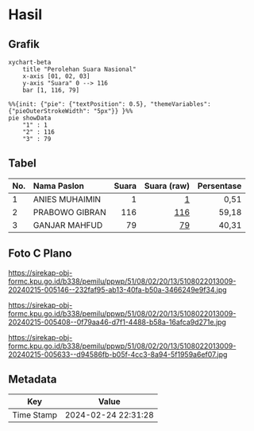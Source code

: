 # Hasil

## Grafik

```mermaid
xychart-beta
    title "Perolehan Suara Nasional"
    x-axis [01, 02, 03]
    y-axis "Suara" 0 --> 116
    bar [1, 116, 79]
```

```mermaid
%%{init: {"pie": {"textPosition": 0.5}, "themeVariables": {"pieOuterStrokeWidth": "5px"}} }%%
pie showData
    "1" : 1
    "2" : 116
    "3" : 79
```

## Tabel

| No. | Nama Paslon    | Suara | Suara (raw) | Persentase |
|:--- |:-------------- | -----:| -----------:| ----------:|
| 1   | ANIES MUHAIMIN | 1     | [1][p-1]    | 0,51       |
| 2   | PRABOWO GIBRAN | 116   | [116][p-2]  | 59,18      |
| 3   | GANJAR MAHFUD  | 79    | [79][p-3]   | 40,31      |


[p-1]: https://github.com/gigit-pemilu/pemilu-2024/blob/main/pilpres/hitung-suara/sub/51-bali/sub/08-buleleng/sub/02-seririt/sub/2013-bubunan/sub/009-tps/sub/paslon-1.txt
[p-2]: https://github.com/gigit-pemilu/pemilu-2024/blob/main/pilpres/hitung-suara/sub/51-bali/sub/08-buleleng/sub/02-seririt/sub/2013-bubunan/sub/009-tps/sub/paslon-2.txt
[p-3]: https://github.com/gigit-pemilu/pemilu-2024/blob/main/pilpres/hitung-suara/sub/51-bali/sub/08-buleleng/sub/02-seririt/sub/2013-bubunan/sub/009-tps/sub/paslon-3.txt

## Foto C Plano

https://sirekap-obj-formc.kpu.go.id/b338/pemilu/ppwp/51/08/02/20/13/5108022013009-20240215-005146--232faf95-ab13-40fa-b50a-3466249e9f34.jpg

https://sirekap-obj-formc.kpu.go.id/b338/pemilu/ppwp/51/08/02/20/13/5108022013009-20240215-005408--0f79aa46-d7f1-4488-b58a-16afca9d271e.jpg

https://sirekap-obj-formc.kpu.go.id/b338/pemilu/ppwp/51/08/02/20/13/5108022013009-20240215-005633--d94586fb-b05f-4cc3-8a94-5f1959a6ef07.jpg


## Metadata

| Key        | Value               |
| ---------- | ------------------- |
| Time Stamp | 2024-02-24 22:31:28 |



